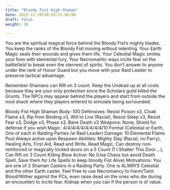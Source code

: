 ```yaml
---
title: "Bloody Fist High Shaman"
date: 2022-11-10T10:33:21-05:00
draft: false
weight: 10

---
```


You are the spiritual magical force behind the Bloody Fist’s mighty blades. You keep the ranks of the Bloody Fist moving without relenting. Your Earth Magic seals their wounds and gives them life, Your Celestial Magic smites your foes with elemental fury, Your Necromantic ways incite fear on the battlefield to break even the sternest of spirits. You don’t answer to anyone under the rank of Honor Guard but you move with your Raid Leader to preserve tactical advantage.

Remember Shamans can Rift on 3 count. Keep the Undead up at all costs because they are your only protection since the Scholars guild killed the Grunts. The NPCs may appear behind the players and start from outside the mod shack where they players entered to simulate being surrounded.

Bloody Fist High Shaman
Body: 100
Defensives: Resist Poison x3, Cloak Flame x3, Rip from Binding x3, Will to Live (Racial), Resist Sleep x3, Resist Fear x3, Dodge x3, Phase x3, Bane Death x3
Weapons: None, Shield for defense if you wish
Magic: 4/4/4/4/4/4/4/4/4/10 Formal (Celestial or Earth, One of each in Raiding Parties /w Raid Leader)
Damage: 10 Elemental Flame Pool Always active upon Respawn
Abilities: Mighty Slay (Racial, no Parry), Healing Arts, First Aid, Read and Write, Read Magic, Can destroy non-reinforced or magically locked doors on a 5 Count (1 I Shatter This Door....), Can Rift on 3 Count
Killing Blow Active: No (Use Chaos but avoid Death Spell, Save them for Life Spells to keep bloody Fist Alive)
Motivations: You are one of 2 Shaman Casters in a Raiding Party. One is ALWAYS Celestial and the other Earth caster. Feel Free to use Necromancy to Harm/Taint Blood/Wither against the PCs, even raise dead on the ones who die during an encounter) to incite fear. Kidnap when you can if the person is of value.
